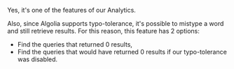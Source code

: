 Yes, it's one of the features of our Analytics.

Also, since Algolia supports typo-tolerance, it's possible to mistype a word and still retrieve results. For this reason, this feature has 2 options:

*   Find the queries that returned 0 results,
*   Find the queries that would have returned 0 results if our typo-tolerance was disabled.